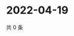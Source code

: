 # 2022-04-19

共 0 条

<!-- BEGIN WEIBO -->
<!-- 最后更新时间 Tue Apr 19 2022 01:21:30 GMT+0800 (China Standard Time) -->

<!-- END WEIBO -->
